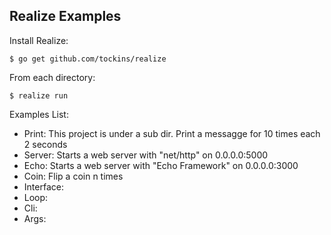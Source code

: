 ## Realize Examples

Install Realize:

    $ go get github.com/tockins/realize

From each directory:
 
    $ realize run 

Examples List:

- Print: This project is under a sub dir. Print a messagge for 10 times each 2 seconds 
- Server: Starts a web server with "net/http" on 0.0.0.0:5000
- Echo: Starts a web server with "Echo Framework" on 0.0.0.0:3000
- Coin: Flip a coin n times 
- Interface: 
- Loop:
- Cli:
- Args: 
